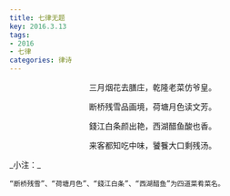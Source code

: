 ```yaml
---
title: 七律无题
key: 2016.3.13
tags: 
- 2016
- 七律
categories: 律诗
---
```


<p align="center">三月烟花去膳庄，乾隆老菜仿爷皇。
</p>
<p align="center">断桥残雪品画境，荷塘月色读文芳。
</p>
<p align="center">錢江白条颜出艳，西湖醋鱼酸也香。
</p>
<p align="center">来客都知吃中味，饕餮大口剩残汤。
</p>
_小注：_

```
“断桥残雪”、“荷塘月色”、“錢江白条”、“西湖醋鱼”为四道菜肴菜名。
```
